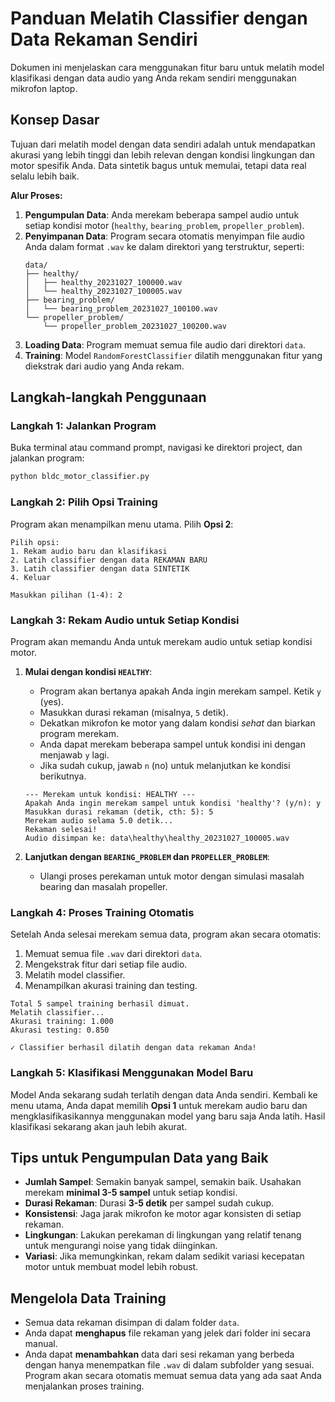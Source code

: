# Panduan Melatih Classifier dengan Data Rekaman Sendiri

Dokumen ini menjelaskan cara menggunakan fitur baru untuk melatih model klasifikasi dengan data audio yang Anda rekam sendiri menggunakan mikrofon laptop.

## Konsep Dasar

Tujuan dari melatih model dengan data sendiri adalah untuk mendapatkan akurasi yang lebih tinggi dan lebih relevan dengan kondisi lingkungan dan motor spesifik Anda. Data sintetik bagus untuk memulai, tetapi data real selalu lebih baik.

**Alur Proses:**

1.  **Pengumpulan Data**: Anda merekam beberapa sampel audio untuk setiap kondisi motor (`healthy`, `bearing_problem`, `propeller_problem`).
2.  **Penyimpanan Data**: Program secara otomatis menyimpan file audio Anda dalam format `.wav` ke dalam direktori yang terstruktur, seperti:
    ```
    data/
    ├── healthy/
    │   ├── healthy_20231027_100000.wav
    │   └── healthy_20231027_100005.wav
    ├── bearing_problem/
    │   └── bearing_problem_20231027_100100.wav
    └── propeller_problem/
        └── propeller_problem_20231027_100200.wav
    ```
3.  **Loading Data**: Program memuat semua file audio dari direktori `data`.
4.  **Training**: Model `RandomForestClassifier` dilatih menggunakan fitur yang diekstrak dari audio yang Anda rekam.

## Langkah-langkah Penggunaan

### **Langkah 1: Jalankan Program**

Buka terminal atau command prompt, navigasi ke direktori project, dan jalankan program:

```bash
python bldc_motor_classifier.py
```

### **Langkah 2: Pilih Opsi Training**

Program akan menampilkan menu utama. Pilih **Opsi 2**:

```
Pilih opsi:
1. Rekam audio baru dan klasifikasi
2. Latih classifier dengan data REKAMAN BARU
3. Latih classifier dengan data SINTETIK
4. Keluar

Masukkan pilihan (1-4): 2
```

### **Langkah 3: Rekam Audio untuk Setiap Kondisi**

Program akan memandu Anda untuk merekam audio untuk setiap kondisi motor.

1.  **Mulai dengan kondisi `HEALTHY`**:
    - Program akan bertanya apakah Anda ingin merekam sampel. Ketik `y` (yes).
    - Masukkan durasi rekaman (misalnya, `5` detik).
    - Dekatkan mikrofon ke motor yang dalam kondisi *sehat* dan biarkan program merekam.
    - Anda dapat merekam beberapa sampel untuk kondisi ini dengan menjawab `y` lagi.
    - Jika sudah cukup, jawab `n` (no) untuk melanjutkan ke kondisi berikutnya.

    ```
    --- Merekam untuk kondisi: HEALTHY ---
    Apakah Anda ingin merekam sampel untuk kondisi 'healthy'? (y/n): y
    Masukkan durasi rekaman (detik, cth: 5): 5
    Merekam audio selama 5.0 detik...
    Rekaman selesai!
    Audio disimpan ke: data\healthy\healthy_20231027_100005.wav
    ```

2.  **Lanjutkan dengan `BEARING_PROBLEM` dan `PROPELLER_PROBLEM`**:
    - Ulangi proses perekaman untuk motor dengan simulasi masalah bearing dan masalah propeller.

### **Langkah 4: Proses Training Otomatis**

Setelah Anda selesai merekam semua data, program akan secara otomatis:
1.  Memuat semua file `.wav` dari direktori `data`.
2.  Mengekstrak fitur dari setiap file audio.
3.  Melatih model classifier.
4.  Menampilkan akurasi training dan testing.

```
Total 5 sampel training berhasil dimuat.
Melatih classifier...
Akurasi training: 1.000
Akurasi testing: 0.850

✓ Classifier berhasil dilatih dengan data rekaman Anda!
```

### **Langkah 5: Klasifikasi Menggunakan Model Baru**

Model Anda sekarang sudah terlatih dengan data Anda sendiri. Kembali ke menu utama, Anda dapat memilih **Opsi 1** untuk merekam audio baru dan mengklasifikasikannya menggunakan model yang baru saja Anda latih. Hasil klasifikasi sekarang akan jauh lebih akurat.

## Tips untuk Pengumpulan Data yang Baik

-   **Jumlah Sampel**: Semakin banyak sampel, semakin baik. Usahakan merekam **minimal 3-5 sampel** untuk setiap kondisi.
-   **Durasi Rekaman**: Durasi **3-5 detik** per sampel sudah cukup.
-   **Konsistensi**: Jaga jarak mikrofon ke motor agar konsisten di setiap rekaman.
-   **Lingkungan**: Lakukan perekaman di lingkungan yang relatif tenang untuk mengurangi noise yang tidak diinginkan.
-   **Variasi**: Jika memungkinkan, rekam dalam sedikit variasi kecepatan motor untuk membuat model lebih robust.

## Mengelola Data Training

-   Semua data rekaman disimpan di dalam folder `data`.
-   Anda dapat **menghapus** file rekaman yang jelek dari folder ini secara manual.
-   Anda dapat **menambahkan** data dari sesi rekaman yang berbeda dengan hanya menempatkan file `.wav` di dalam subfolder yang sesuai. Program akan secara otomatis memuat semua data yang ada saat Anda menjalankan proses training. 